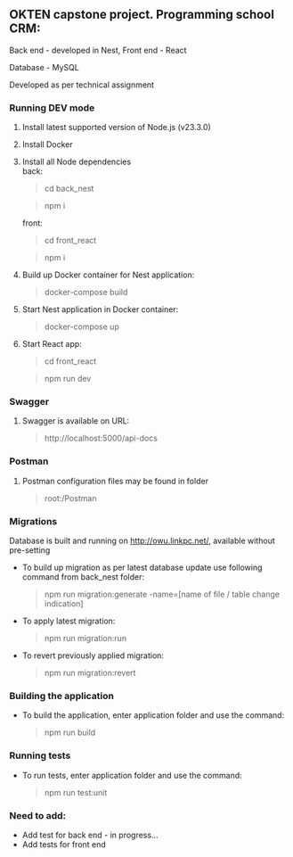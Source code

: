 ## OKTEN capstone project. Programming school CRM:

Back end - developed in Nest, Front end - React

Database - MySQL

Developed as per technical assignment

### Running DEV mode

1. Install latest supported version of Node.js (v23.3.0)
2. Install Docker
3. Install all Node dependencies  
   back:

   > cd back_nest

   > npm i

   front:

   > cd front_react

   > npm i

4. Build up Docker container for Nest application:

   > docker-compose build

5. Start Nest application in Docker container:

   > docker-compose up

6. Start React app:

   > cd front_react

   > npm run dev

### Swagger

1. Swagger is available on URL:
   > http://localhost:5000/api-docs

### Postman

1. Postman configuration files may be found in folder

   > root:/Postman

### Migrations

Database is built and running on http://owu.linkpc.net/, available without pre-setting

- To build up migration as per latest database update use following command from back_nest folder:

  > npm run migration:generate -name=[name of file / table change indication]

- To apply latest migration:
  > npm run migration:run
- To revert previously applied migration:
  > npm run migration:revert

### Building the application

- To build the application, enter application folder and use the command:
  > npm run build

### Running tests

- To run tests, enter application folder and use the command:
  > npm run test:unit

### Need to add:

- Add test for back end - in progress...
- Add tests for front end
